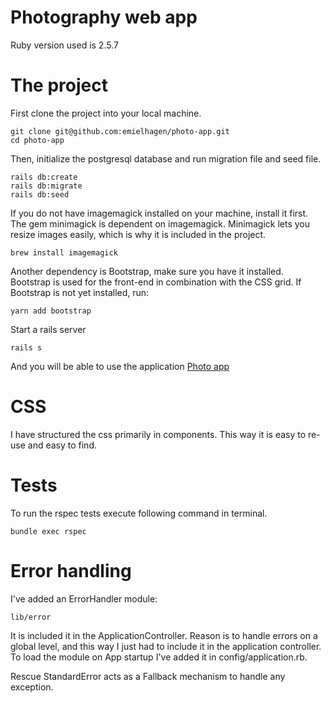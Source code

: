 # Photography web app
Ruby version used is 2.5.7

# The project
First clone the project into your local machine.
```
git clone git@github.com:emielhagen/photo-app.git
cd photo-app
```

Then, initialize the postgresql database and run migration file and seed file.
```
rails db:create
rails db:migrate
rails db:seed
```

If you do not have imagemagick installed on your machine, install it first. The gem minimagick is dependent on imagemagick. Minimagick lets you resize images easily, which is why it is included in the project.
```
brew install imagemagick
```

Another dependency is Bootstrap, make sure you have it installed. Bootstrap is used for the front-end in combination with the CSS grid. If Bootstrap is not yet installed, run:
```
yarn add bootstrap
```

Start a rails server
```
rails s
```
And you will be able to use the application [Photo app](http://localhost:3000/)

# CSS
I have structured the css primarily in components. This way it is easy to re-use and easy to find.

# Tests

To run the rspec tests execute following command in terminal.
```
bundle exec rspec
```

# Error handling
I've added an ErrorHandler module:

```
lib/error
```

It is included it in the ApplicationController. Reason is to handle errors on a global level, and this way I just had to include it in the application controller. To load the module on App startup I've added it in config/application.rb.

Rescue StandardError acts as a Fallback mechanism to handle any exception.


